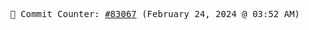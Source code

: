 <p align="center">
    <samp>
        📮 Commit Counter: <a href="https://github.com/Javascript-void0/Javascript-void0/commits/main">#83067</a> (February 24, 2024 @ 03:52 AM)
    </samp>
</p>